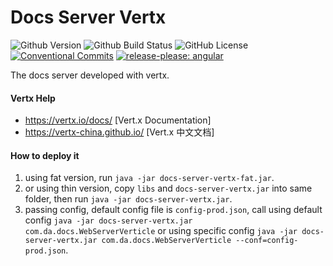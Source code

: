 # Docs Server Vertx

![Github Version](https://img.shields.io/github/v/release/hks2002/docs-server-vertx?display_name=release)
![Github Build Status](https://img.shields.io/github/actions/workflow/status/hks2002/docs-server-vertx/Build-Test-Release.yml)
![GitHub License](https://img.shields.io/github/license/hks2002/docs-server-vertx)
[![Conventional Commits](https://img.shields.io/badge/Conventional%20Commits-1.0.0-yellow.svg)](https://conventionalcommits.org)
[![release-please: angular](https://img.shields.io/badge/release--please-angular-e10079?style=flat&logo=google)](https://github.com/google-github-actions/release-please-action)

The docs server developed with vertx.

#### Vertx Help
* https://vertx.io/docs/ [Vert.x Documentation]
* https://vertx-china.github.io/ [Vert.x 中文文档]

#### How to deploy it
1. using fat version, run ```java -jar docs-server-vertx-fat.jar```.
2. or using thin version, copy `libs` and `docs-server-vertx.jar` into same folder, then run ```java -jar docs-server-vertx.jar```.
3. passing config, default config file is ```config-prod.json```, call using default config ```java -jar docs-server-vertx.jar com.da.docs.WebServerVerticle``` or using specific config ```java -jar docs-server-vertx.jar com.da.docs.WebServerVerticle --conf=config-prod.json```.